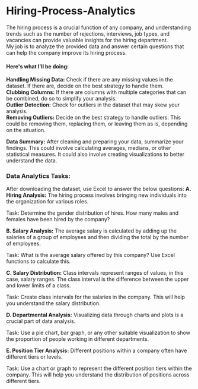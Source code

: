 # Hiring-Process-Analytics
The hiring process is a crucial function of any company, and understanding trends such as the number of rejections, interviews, job types, and vacancies can provide valuable insights for the hiring department.
<br>
My job is to analyze the provided data and answer certain questions that can help the company improve its hiring process.
<br>
<h4>Here's what I'll be doing:</h4>
<b>Handling Missing Data:</b> Check if there are any missing values in the dataset. If there are, decide on the best strategy to handle them.
<br>
<b>Clubbing Columns:</b> If there are columns with multiple categories that can be combined, do so to simplify your analysis.
<br>
<b>Outlier Detection:</b> Check for outliers in the dataset that may skew your analysis.
<br>
<b>Removing Outliers:</b> Decide on the best strategy to handle outliers. This could be removing them, replacing them, or leaving them as is, depending on the situation.
<br>

<b>Data Summary:</b> After cleaning and preparing your data, summarize your findings. This could involve calculating averages, medians, or other statistical measures. It could also involve creating visualizations to better understand the data.
<br>
<h3>Data Analytics Tasks:</h3>
After downloading the dataset, use Excel to answer the below questions:
<b>A. Hiring Analysis:</b> The hiring process involves bringing new individuals into the organization for various roles.

Task: Determine the gender distribution of hires. How many males and females have been hired by the company?

<b>B. Salary Analysis:</b> The average salary is calculated by adding up the salaries of a group of employees and then dividing the total by the number of employees.

Task: What is the average salary offered by this company? Use Excel functions to calculate this.

<b>C. Salary Distribution:</b> Class intervals represent ranges of values, in this case, salary ranges. The class interval is the difference between the upper and lower limits of a class.

Task: Create class intervals for the salaries in the company. This will help you understand the salary distribution.

<b>D. Departmental Analysis:</b> Visualizing data through charts and plots is a crucial part of data analysis.

Task: Use a pie chart, bar graph, or any other suitable visualization to show the proportion of people working in different departments.

<b>E. Position Tier Analysis:</b> Different positions within a company often have different tiers or levels.

Task: Use a chart or graph to represent the different position tiers within the company. This will help you understand the distribution of positions across different tiers.
